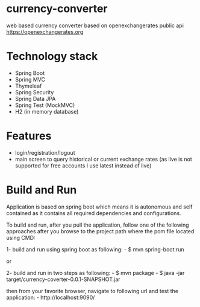 # currency-converter
web based currency converter based on openexchangerates public api
https://openexchangerates.org

# Technology stack
- Spring Boot
- Spring MVC
- Thymeleaf
- Spring Security
- Spring Data JPA
- Spring Test (MockMVC)
- H2 (in memory database)

# Features
- login/registration/logout
- main screen to query historical or current exchange rates (as live is not supported for free accounts I use latest instead of live)

# Build and Run
Application is based on spring boot which means it is autonomous and self contained as it contains all required dependencies and configurations.

To build and run, after you pull the application, follow one of the following approaches after you browse to the project path where the pom file located using CMD:

1- build and run using spring boot as following: 
	- $ mvn spring-boot:run

or

2- build and run in two steps as following:
	- $ mvn package
	- $ java -jar target/currency-coverter-0.0.1-SNAPSHOT.jar

then from your favorite browser, navigate to following url and test the application:
	- http://localhost:9090/
